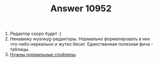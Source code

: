 ﻿---
title: "Answer 10952"
se.owner.user_id: 178988
se.owner.display_name: "Qwertiy"
se.owner.link: "https://ru.meta.stackoverflow.com/users/178988/qwertiy"
se.answer_id: 10952
se.question_id: 10946
se.post_type: answer
se.is_accepted: False
---
<ol>
<li>Редактор скоро будет :(</li>
<li>Ненавижу wysiwyg-редакторы. Нормально форматировать в них что-либо нереально и жутко бесит. Единственная полезная фича - таблицы.</li>
<li><a href="https://ru.meta.stackoverflow.com/q/2666/178988">Нужны нормальные спойлеры</a>.</li>
</ol>
